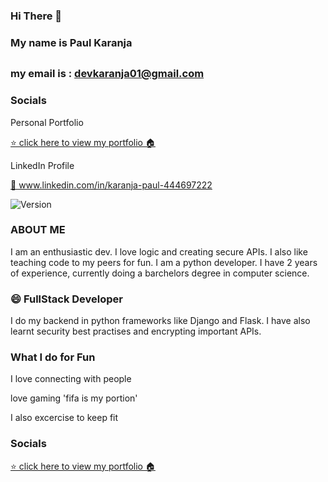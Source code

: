 ### Hi There 👋 

### My name is Paul Karanja<h2>
### my email is : devkaranja01@gmail.com


### Socials
<p>Personal Portfolio</p>
<a href="https://paulkaranja.netlify.app/">  ⭐️ click here to view my portfolio 🏠 </a>
<br>
<p>LinkedIn Profile</p>
<a href="www.linkedin.com/in/karanja-paul-444697222"> 👀 www.linkedin.com/in/karanja-paul-444697222</a>
<p>
  <img alt="Version" src="https://img.shields.io/badge/version-1.01-blue.svg?cacheSeconds=2592000" />
</p>



### ABOUT ME 
I am an enthusiastic dev. I love logic and creating secure APIs. I also like teaching code to my peers for fun. I am a python developer.
I have 2 years of experience, currently doing a barchelors degree in computer science.

### 😄 FullStack Developer
I do my backend in python frameworks like Django and Flask. I have also learnt security best practises and encrypting important APIs.

### What I do for Fun
<p> I love connecting with people </p>
<p> love gaming 'fifa is my portion' </p>
<p> I also excercise to keep fit </p>

### Socials
<a href="https://paulkaranja.netlify.app/">  ⭐️ click here to view my portfolio 🏠 </a>

